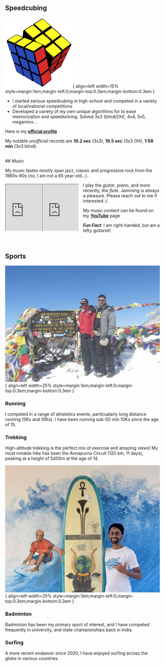 
## Speedcubing

![cube](assets/hobbies/Cubing_DP.jpg){ align=left width=15% style=margin:1em;margin-left:0;margin-top:0.3em;margin-bottom:0.3em }

* I started serious speedcubing in high-school and competed in a variety of 
local/national competitions 
* Developed a variety of my own unique algorithms for to ease memorization and speedsolving.
Solved 3x3 (blind/OH), 4x4, 5x5, megaminx... 

Here is my [**official profile**](https://www.worldcubeassociation.org/persons/2014RAME04)

My notable *unofficial* records are **10.2 sec** (3x3), **19.5 sec** (3x3 OH), 
**1:58 min** (3x3 blind). 


<br/>
## Music

My music tastes mostly span jazz, classic and progressive rock from the 1960s-90s (no, I am not a 65 year-old...). 

<iframe width="23%" src="https://www.youtube.com/embed/kCN0RsQ0cQo" 
 style=margin-left:0;margin-top:0.3em;float:left ></iframe>
<iframe width="23%" src="https://www.youtube.com/embed/dKsA8HzZnQc" 
  style=margin:1em;margin-left:0;margin-top:0.3em;margin-bottom:0.3em;float:left > </iframe>

I play the *guitar*, *piano*, and more recently, the *flute*. Jamming is always a pleasure.
Please reach out to me if interested :)

My music content can be found on my [**YouTube**](https://www.youtube.com/channel/UCQLPzl1LHeF25W3SiKSAqGQ?view_as=subscriber) 
page

***Fun Fact***: I am right-handed, but am a lefty guitarist!
<br/>
<br/>
<br/>
## Sports

![trek](assets/hobbies/Trek_Finish.jpg){ align=left width=25% style=margin:1em;margin-left:0;margin-top:0.3em;margin-bottom:0.3em }
### Running
I competed in a range of atheletics events, particualarly long distance running (5Ks and 10Ks).
I have been running sub-50 min 10Ks since the age of 15.

### Trekking
High-altitude trekking is the perfect mix of exercise and amazing views! My most notable
hike has been the Annapurna Circuit (120 km, 11 days), peaking at a height of 5400m at the 
age of 14.

![badminton](assets/hobbies/Surf_DP.jpg){ align=left width=25% style=margin:1em;margin-left:0;margin-top:0.3em;margin-bottom:0.3em }
### Badminton
Badminton has been my primary sport of interest, and I have competed frequently in university,
and state championships back in India.

### Surfing
A more recent endaevor since 2020, I have enjoyed surfing across the globe in various countries.

<br/>
<br/>
